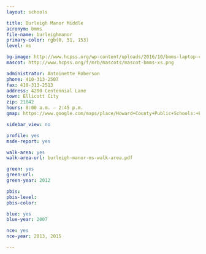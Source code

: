 ```yaml
---
layout: schools

title: Burleigh Manor Middle
acronym: bmms
file-name: burleighmanor
primary-color: rgb(0, 51, 153)
level: ms

bg-image: http://www.hcpss.org/wp-content/uploads/2016/10/bmms-laptop-class.jpg
mascot: http://www.hcpss.org/f/mrb/mascots/mascot-bmms-xs.png

administrator: Antoinette Roberson
phone: 410-313-2507
fax: 410-313-2513
address: 4200 Centennial Lane
town: Ellicott City
zip: 21042
hours: 8:00 a.m. – 2:45 p.m.
gmap: https://www.google.com/maps/place/Howard+County+Public+Schools:+Burleigh+Manor/@39.2550906,-76.8692511,17z/data=!3m1!4b1!4m2!3m1!1s0x89c82060ca70ef95:0x693f0ee3da6a23a3?hl=en

sidebar_view: no

profile: yes
msde-report: yes

walk-area: yes
walk-area-url: burleigh-manor-ms-walk-area.pdf

green: yes
green-url:
green-year: 2012

pbis:
pbis-level:
pbis-color:

blue: yes
blue-year: 2007

nce: yes
nce-year: 2013, 2015

---
```

